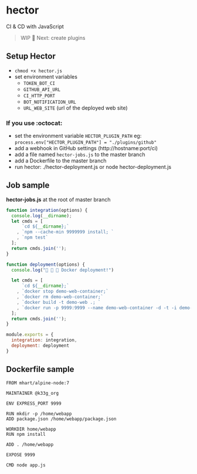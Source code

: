# hector

CI &amp; CD with JavaScript

> WIP :construction:
> Next: create plugins

## Setup Hector

- `chmod +x hector.js`
- set environment variables
  - `TOKEN_BOT_CI`
  - `GITHUB_API_URL`
  - `CI_HTTP_PORT`
  - `BOT_NOTIFICATION_URL`
  - `URL_WEB_SITE` (url of the deployed web site)

### If you use :octocat:

- set the environment variable `HECTOR_PLUGIN_PATH` eg: `process.env["HECTOR_PLUGIN_PATH"] = "./plugins/github"`
- add a webhook in GitHub settings (http://hostname:port/ci)
- add a file named `hector-jobs.js` to the master branch
- add a Dockerfile to the master branch
- run hector: ./hector-deployment.js or node hector-deployment.js

## Job sample

**hector-jobs.js** at the root of master branch
```javascript
function integration(options) {
  console.log(__dirname);
  let cmds = [
      `cd ${__dirname};`
    , `npm --cache-min 9999999 install; `
    , `npm test`
  ];
  return cmds.join('');
}

function deployment(options) {
  console.log("🐳 🐳 🐳 Docker deployment!")

  let cmds = [
      `cd ${__dirname};`
    , `docker stop demo-web-container;`
    , `docker rm demo-web-container;`
    , `docker build -t demo-web .; `
    , `docker run -p 9999:9999 --name demo-web-container -d -t -i demo-web`
  ];
  return cmds.join('');
}

module.exports = {
  integration: integration,
  deployment: deployment
}
```

## Dockerfile sample

```
FROM mhart/alpine-node:7

MAINTAINER @k33g_org

ENV EXPRESS_PORT 9999

RUN mkdir -p /home/webapp
ADD package.json /home/webapp/package.json

WORKDIR home/webapp
RUN npm install

ADD . /home/webapp

EXPOSE 9999

CMD node app.js
```
